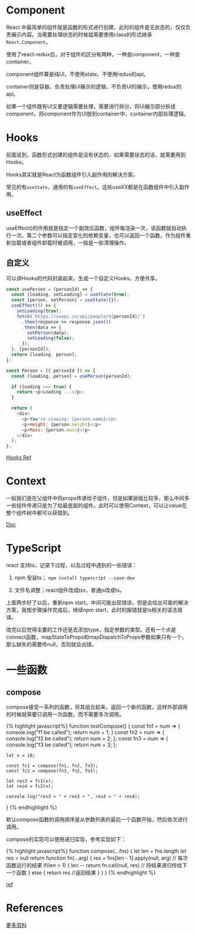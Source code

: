 
# Component

React 中最简单的组件就是函数的形式进行创建，此时的组件是无状态的，仅仅负责展示内容。当需要处理状态的时候就需要使用class的形式继承`React.Component`。

使用了react-redux后，对于组件的区分有两种，一种是component，一种是container。

component组件算是纯UI，不使用state，不使用redux的api。

container则是容器，负责处理UI展示的逻辑，不负责UI的展示，使用redux的api。

如果一个组件既有UI又要逻辑需要处理，需要进行拆分，将UI展示部分拆成component，将component作为UI放到container中，container内部处理逻辑。

# Hooks

前面说到，函数形式创建的组件是没有状态的，如果需要状态的话，就需要用到Hooks。

Hooks其实就是React为函数组件引入副作用的解决方案。

常见的有`useState`，通用的有`useEffect`。这些useXX都是在函数组件中引入副作用。

## useEffect

useEffect()的作用就是指定一个副效应函数，组件每渲染一次，该函数就自动执行一次。第二个参数可以指定变化的依赖变量，也可以返回一个函数，作为组件重新加载或者组件卸载时被调用，一般是一些清理操作。

## 自定义

可以讲Hooks的代码封装起来，生成一个自定义Hooks，方便共享。

```js
const usePerson = (personId) => {
  const [loading, setLoading] = useState(true);
  const [person, setPerson] = useState({});
  useEffect(() => {
    setLoading(true);
    fetch(`https://swapi.co/api/people/${personId}/`)
      .then(response => response.json())
      .then(data => {
        setPerson(data);
        setLoading(false);
      });
  }, [personId]);
  return [loading, person];
};

const Person = ({ personId }) => {
  const [loading, person] = usePerson(personId);

  if (loading === true) {
    return <p>Loading ...</p>;
  }

  return (
    <div>
      <p>You're viewing: {person.name}</p>
      <p>Height: {person.height}</p>
      <p>Mass: {person.mass}</p>
    </div>
  );
};
```
[Hooks Ref](https://zhuanlan.zhihu.com/p/347136271)

# Context

一般我们是在父组件中将props传递给子组件，但是如果层级比较多，那么中间多一些组件传递只是为了给最底层的组件。此时可以使用Context，可以让value在整个组件树中都可以获取到。

[Doc](https://reactjs.org/docs/context.html)

# TypeScript

react 支持ts，记录下过程，以及过程中遇到的一些错误：

1. npm 安装ts； `npm install typescript --save-dev`

2. 文件名调整；react组件改成tsx，普通js改成ts。

上面两步好了以后，重新npm start。中间可能出现错误，但是会给出可能的解决方案，我按步骤操作完成后，继续npm start，此时的报错就是ts相关的语法错误。

改完以后觉得主要的工作还是去添加type，指定参数的类型。还有一个点是connect函数，mapStateToProps和mapDispatchToProps参数如果只有一个，那么缺失的需要传null，否则就会出错。

# 一些函数

## compose

compose接受一系列的函数，将其组合起来，返回一个新的函数，这样外部调用的时候就需要只调用一次函数，而不需要多次调用。

{% highlight javascript%}
function testCompose() {
	const fn1 = num => {
	  console.log("f1 be called");
	  return num + 1;
	}
	const fn2 = num => {
	  console.log("f2 be called");
	  return num + 2;
	};
	const fn3 = num => {
	  console.log("f3 be called");
	  return num + 3;
	};

	let x = 10;

	const fc1 = compose(fn1, fn2, fn3);
	const fc2 = compose(fn3, fn2, fn1);

	let res3 = fc1(x);
	let res4 = fc2(x);

	console.log("res3 = " + res3 + ", res4 = " + res4);
}
{% endhighlight %}

默认compose函数的调用顺序是从参数列表的最后一个函数开始，然后依次进行调用。

compose的实现可以使用递归实现，参考实现如下：

{% highlight javascript%}
function compose(...fns) {
    let len = fns.length
    let res = null
    return function fn(...arg) {
        res = fns[len - 1].apply(null, arg) // 每次函数运行的结果
        if(len > 1) {
            len --
            return fn.call(null, res) // 将结果递归传给下一个函数
        } else {
            return res //返回结果
        }
    }
}
{% endhighlight %}

[ref](https://zhuanlan.zhihu.com/p/345122007)

# References

[更多资料](https://developer.mozilla.org/en-US/docs/Learn/Tools_and_testing/Client-side_JavaScript_frameworks/React_resources)
